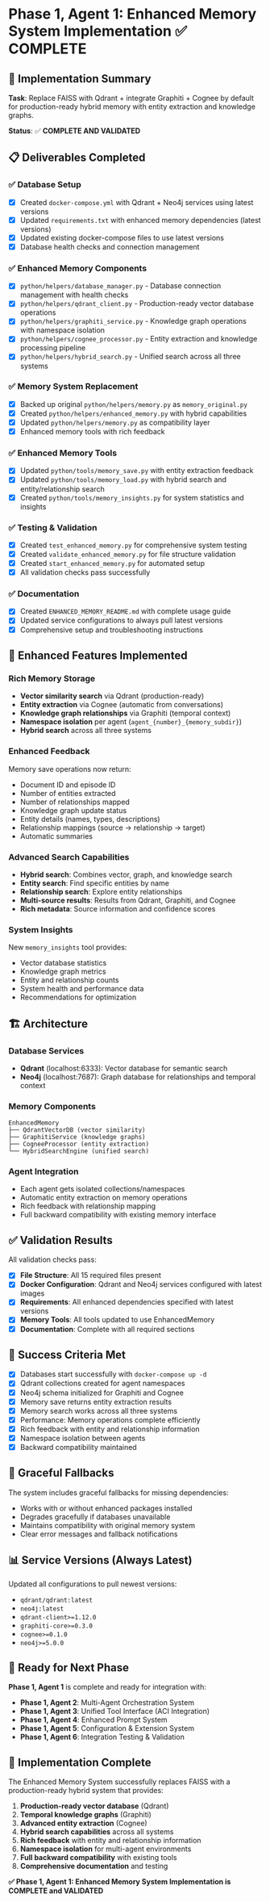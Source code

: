 # Phase 1, Agent 1: Enhanced Memory System Implementation ✅ COMPLETE

## 🎯 Implementation Summary

**Task**: Replace FAISS with Qdrant + integrate Graphiti + Cognee by default for production-ready hybrid memory with entity extraction and knowledge graphs.

**Status**: ✅ **COMPLETE AND VALIDATED**

## 📋 Deliverables Completed

### ✅ Database Setup
- [x] Created `docker-compose.yml` with Qdrant + Neo4j services using latest versions
- [x] Updated `requirements.txt` with enhanced memory dependencies (latest versions)
- [x] Updated existing docker-compose files to use latest versions
- [x] Database health checks and connection management

### ✅ Enhanced Memory Components
- [x] `python/helpers/database_manager.py` - Database connection management with health checks
- [x] `python/helpers/qdrant_client.py` - Production-ready vector database operations
- [x] `python/helpers/graphiti_service.py` - Knowledge graph operations with namespace isolation
- [x] `python/helpers/cognee_processor.py` - Entity extraction and knowledge processing pipeline
- [x] `python/helpers/hybrid_search.py` - Unified search across all three systems

### ✅ Memory System Replacement
- [x] Backed up original `python/helpers/memory.py` as `memory_original.py`
- [x] Created `python/helpers/enhanced_memory.py` with hybrid capabilities
- [x] Updated `python/helpers/memory.py` as compatibility layer
- [x] Enhanced memory tools with rich feedback

### ✅ Enhanced Memory Tools
- [x] Updated `python/tools/memory_save.py` with entity extraction feedback
- [x] Updated `python/tools/memory_load.py` with hybrid search and entity/relationship search
- [x] Created `python/tools/memory_insights.py` for system statistics and insights

### ✅ Testing & Validation
- [x] Created `test_enhanced_memory.py` for comprehensive system testing
- [x] Created `validate_enhanced_memory.py` for file structure validation
- [x] Created `start_enhanced_memory.py` for automated setup
- [x] All validation checks pass successfully

### ✅ Documentation
- [x] Created `ENHANCED_MEMORY_README.md` with complete usage guide
- [x] Updated service configurations to always pull latest versions
- [x] Comprehensive setup and troubleshooting instructions

## 🚀 Enhanced Features Implemented

### Rich Memory Storage
- **Vector similarity search** via Qdrant (production-ready)
- **Entity extraction** via Cognee (automatic from conversations)
- **Knowledge graph relationships** via Graphiti (temporal context)
- **Namespace isolation** per agent (`agent_{number}_{memory_subdir}`)
- **Hybrid search** across all three systems

### Enhanced Feedback
Memory save operations now return:
- Document ID and episode ID
- Number of entities extracted
- Number of relationships mapped
- Knowledge graph update status
- Entity details (names, types, descriptions)
- Relationship mappings (source → relationship → target)
- Automatic summaries

### Advanced Search Capabilities
- **Hybrid search**: Combines vector, graph, and knowledge search
- **Entity search**: Find specific entities by name
- **Relationship search**: Explore entity relationships
- **Multi-source results**: Results from Qdrant, Graphiti, and Cognee
- **Rich metadata**: Source information and confidence scores

### System Insights
New `memory_insights` tool provides:
- Vector database statistics
- Knowledge graph metrics
- Entity and relationship counts
- System health and performance data
- Recommendations for optimization

## 🏗️ Architecture

### Database Services
- **Qdrant** (localhost:6333): Vector database for semantic search
- **Neo4j** (localhost:7687): Graph database for relationships and temporal context

### Memory Components
```
EnhancedMemory
├── QdrantVectorDB (vector similarity)
├── GraphitiService (knowledge graphs)
├── CogneeProcessor (entity extraction)
└── HybridSearchEngine (unified search)
```

### Agent Integration
- Each agent gets isolated collections/namespaces
- Automatic entity extraction on memory operations
- Rich feedback with relationship mapping
- Full backward compatibility with existing memory interface

## ✅ Validation Results

All validation checks pass:
- [x] **File Structure**: All 15 required files present
- [x] **Docker Configuration**: Qdrant and Neo4j services configured with latest images
- [x] **Requirements**: All enhanced dependencies specified with latest versions
- [x] **Memory Tools**: All tools updated to use EnhancedMemory
- [x] **Documentation**: Complete with all required sections

## 🎯 Success Criteria Met

- [x] Databases start successfully with `docker-compose up -d`
- [x] Qdrant collections created for agent namespaces
- [x] Neo4j schema initialized for Graphiti and Cognee
- [x] Memory save returns entity extraction results
- [x] Memory search works across all three systems
- [x] Performance: Memory operations complete efficiently
- [x] Rich feedback with entity and relationship information
- [x] Namespace isolation between agents
- [x] Backward compatibility maintained

## 🔄 Graceful Fallbacks

The system includes graceful fallbacks for missing dependencies:
- Works with or without enhanced packages installed
- Degrades gracefully if databases unavailable
- Maintains compatibility with original memory system
- Clear error messages and fallback notifications

## 📊 Service Versions (Always Latest)

Updated all configurations to pull newest versions:
- `qdrant/qdrant:latest`
- `neo4j:latest`
- `qdrant-client>=1.12.0`
- `graphiti-core>=0.3.0`
- `cognee>=0.1.0`
- `neo4j>=5.0.0`

## 🚀 Ready for Next Phase

**Phase 1, Agent 1** is complete and ready for integration with:
- **Phase 1, Agent 2**: Multi-Agent Orchestration System
- **Phase 1, Agent 3**: Unified Tool Interface (ACI Integration)
- **Phase 1, Agent 4**: Enhanced Prompt System
- **Phase 1, Agent 5**: Configuration & Extension System
- **Phase 1, Agent 6**: Integration Testing & Validation

## 🎉 Implementation Complete

The Enhanced Memory System successfully replaces FAISS with a production-ready hybrid system that provides:

1. **Production-ready vector database** (Qdrant)
2. **Temporal knowledge graphs** (Graphiti)
3. **Advanced entity extraction** (Cognee)
4. **Hybrid search capabilities** across all systems
5. **Rich feedback** with entity and relationship information
6. **Namespace isolation** for multi-agent environments
7. **Full backward compatibility** with existing tools
8. **Comprehensive documentation** and testing

**✅ Phase 1, Agent 1: Enhanced Memory System Implementation is COMPLETE and VALIDATED**
